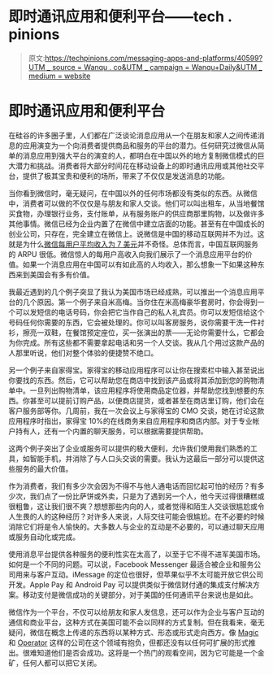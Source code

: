 # 即时通讯应用和便利平台——tech . pinions

> 原文:[https://techpinions.com/messaging-apps-and-platforms/40599?UTM _ source = Wanqu . co&UTM _ campaign = Wanqu+Daily&UTM _ medium = website](https://techpinions.com/messaging-apps-and-platforms/40599?utm_source=wanqu.co&utm_campaign=Wanqu+Daily&utm_medium=website)



# 即时通讯应用和便利平台

在硅谷的许多圈子里，人们都在广泛谈论消息应用从一个在朋友和家人之间传递消息的应用演变为一个向消费者提供商品和服务的平台的潜力。任何研究过微信从简单的消息应用到强大平台的演变的人，都明白在中国以外的地方复制微信模式的巨大潜力和挑战。消费者将大部分时间花在移动设备上的即时通讯应用或其他社交平台，提供了极其宝贵和便利的场所，带来了不仅仅是发送消息的功能。

当你看到微信时，毫无疑问，在中国以外的任何市场都没有类似的东西。从微信中，消费者可以做的不仅仅是与朋友和家人交谈。他们可以叫出租车，从当地餐馆买食物，办理银行业务，支付账单，从有服务账户的供应商那里购物，以及做许多其他事情。微信已经为企业内置了在微信中建立店面的功能。甚至有在中国成长的创业公司，只存在，完全建立在微信上。说微信是中国的移动互联网并不为过。这就是为什么[微信每用户平均收入为 7 美元](http://qz.com/179007/wechat-is-nothing-like-whatsapp-and-that-makes-it-even-more-valuable/)并不奇怪。总体而言，中国互联网服务的 ARPU 很低。微信惊人的每用户高收入向我们展示了一个消息应用平台的价值。如果一个消息应用在中国可以有如此高的人均收入，那么想象一下如果这种东西来到美国会有多有价值。

我最近遇到的几个例子突显了我认为美国市场已经成熟，可以推出一个消息应用平台的几个原因。第一个例子来自米高梅。当你住在米高梅豪华套房时，你会得到一个可以发短信的电话号码，你会把它当作自己的私人礼宾员。你可以发短信给这个号码任何你需要的东西，它会被处理的。你可以叫客房服务，说你需要干洗一件衬衫，擦亮一双鞋，在餐馆预定座位，买一张演出的票——无论你需要什么，它都会为你完成。所有这些都不需要拿起电话和另一个人交谈。我从几个用过这款产品的人那里听说，他们对整个体验的便捷赞不绝口。

另一个例子来自家得宝。家得宝的移动应用程序可以让你在搜索栏中输入甚至说出你要找的东西。然后，它可以帮助您在商店中找到该产品或将其添加到您的购物清单中。一旦列出购物清单，该应用程序将使用商品定位器，并帮助您找到想要的东西。你甚至可以提前订购产品，以便商店提货，或者甚至在商店里订购，他们会在客户服务部等你。几周前，我在一次会议上与家得宝的 CMO 交谈，她在讨论这款应用程序时指出，家得宝 10%的在线商务来自应用程序和商店内部。对于专业帐户持有人，还有一个内置的聊天服务，可以根据需要提供帮助。

这两个例子突出了企业或服务可以提供的极大便利，允许我们使用我们熟悉的工具，如智能手机，并消除了与人口头交谈的需要。我认为这最后一部分可以提供这些服务的最大价值。

作为消费者，我们有多少次会因为不得不与他人通电话而回忆起可怕的经历？有多少次，我们点了一份比萨饼或外卖，只是为了遇到另一个人，他今天过得很糟糕或很粗鲁，这让我们很不爽？想想那些内向的人，或者觉得和陌生人交谈很尴尬或令人生畏的人的这种经历？对许多人来说，人际交往可能会很尴尬。在不必要的时候消除它们将是令人愉快的。大多数人与企业的互动是不必要的，可以通过聊天应用或服务自动化或完成。

使用消息平台提供各种服务的便利性实在太高了，以至于它不得不进军美国市场。如何是一个不同的问题。可以说，Facebook Messenger 最适合被企业和服务公司用来与客户互动。iMessage 的定位也很好，但苹果似乎不太可能开放它供公司开发。Apple Pay 和 Android Pay 可以提供类似于微信财付通的集成支付解决方案。移动支付是微信成功的关键部分，对于美国的任何通讯平台来说也是如此。

微信作为一个平台，不仅可以给朋友和家人发信息，还可以作为企业与客户互动的通信和商业平台，这种方式在美国可能不会以同样的方式复制。但在我看来，毫无疑问，微信在概念上传递的东西将以某种方式、形态或形式走向西方。像 [Magic](http://getmagicnow.com) 和 [Operator](https://operator.com) 这样的公司在这个领域有抱负，但都还没有以任何可扩展的形式推出。很难知道他们是否会成功。这将是一个热门的观看空间，因为它可能是一个金矿，任何人都可以把它关闭。

